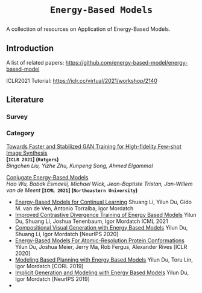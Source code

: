 # <p align=center>`Energy-Based Models`</p>

A collection of resources on Application of Energy-Based Models.

## Introduction

A list of related papers: https://github.com/energy-based-model/energy-based-model

ICLR2021 Tutorial: https://iclr.cc/virtual/2021/workshop/2140

## Literature

### Survey



### Category

<span id="Fastgan"></span>
[Towards Faster and Stabilized GAN Training for High-fidelity Few-shot Image Synthesis](https://arxiv.org/pdf/2101.04775.pdf)  
**[`ICLR 2021`]  (`Rutgers`)**  
*Bingchen Liu, Yizhe Zhu, Kunpeng Song, Ahmed Elgammal*

[Conjugate Energy-Based Models](https://arxiv.org/pdf/2106.13798.pdf)  
*Hao Wu, Babak Esmaeili, Michael Wick, Jean-Baptiste Tristan, Jan-Willem van de Meent*
**[`ICML 2021`] (`Northeastern University`)**



- [Energy-Based Models for Continual Learning](https://energy-based-model.github.io/Energy-Based-Models-for-Continual-Learning/)
  Shuang Li, Yilun Du, Gido M. van de Ven, Antonio Torralba, Igor Mordatch
- [Improved Contrastive Divergence Training of Energy Based Models](https://energy-based-model.github.io/improved-contrastive-divergence/)
  Yilun Du, Shuang Li, Joshua Tenenbaum, Igor Mordatch
  ICML 2021
- [Compositional Visual Generation with Energy Based Models](https://energy-based-model.github.io/compositional-generation-inference/)
  Yilun Du, Shuang Li, Igor Mordatch
  [NeurIPS 2020]
- [Energy-Based Models For Atomic-Resolution Protein Conformations](https://openreview.net/pdf?id=S1e_9xrFvS)
  Yilun Du, Joshua Meier, Jerry Ma, Rob Fergus, Alexander Rives
  [ICLR 2020]
- [Modeling Based Planning with Energy Based Models](https://arxiv.org/abs/1909.06878)
  Yilun Du, Toru Lin, Igor Mordatch
  [CORL 2019]
- [Implicit Generation and Modeling with Energy Based Models](https://papers.nips.cc/paper/8619-implicit-generation-and-modeling-with-energy-based-models)
  Yilun Du, Igor Mordatch
  [NeurIPS 2019]
- 




